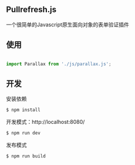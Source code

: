 ## Pullrefresh.js

一个很简单的Javascript原生面向对象的表单验证插件

## 使用
```js

import Parallax from './js/parallax.js';

```
## 开发

安装依赖
```sh
$ npm install
```

开发模式：http://localhost:8080/
```sh
$ npm run dev
```

发布模式
```sh
$ npm run build
```
